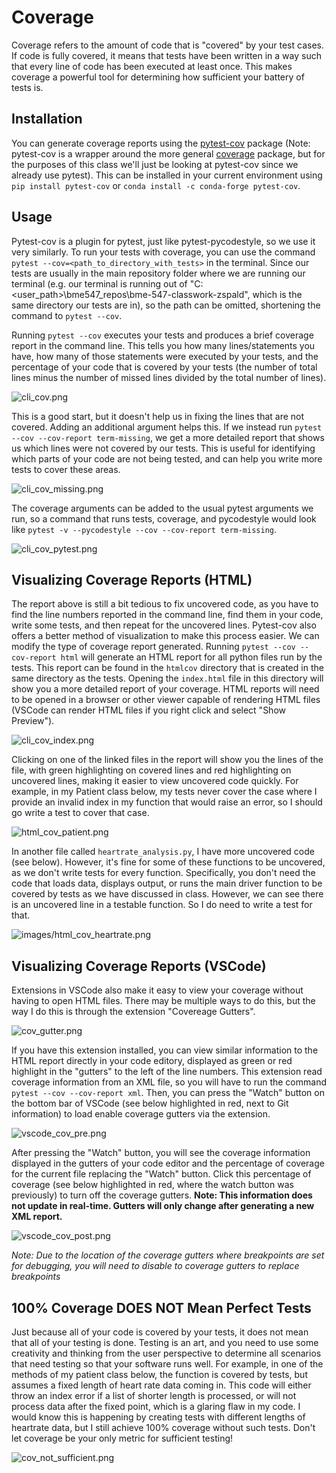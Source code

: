 # Coverage

Coverage refers to the amount of code that is "covered" by your test cases. If code is fully covered, it means that tests have been written in a way such that every line of code has been executed at least once. This makes coverage a powerful tool for determining how sufficient your battery of tests is. 

## Installation

You can generate coverage reports using the [pytest-cov](https://pytest-cov.readthedocs.io/en/latest/readme.html) package (Note: pytest-cov is a wrapper around the more general [coverage](https://coverage.readthedocs.io/en/7.6.1/) package, but for the purposes of this class we'll just be looking at pytest-cov since we already use pytest). This can be installed in your current environment using `pip install pytest-cov` or `conda install -c conda-forge pytest-cov`.

## Usage

Pytest-cov is a plugin for pytest, just like  pytest-pycodestyle, so we use it very similarly. To run your tests with coverage, you can use the command `pytest --cov=<path_to_directory_with_tests>` in the terminal. Since our tests are usually in the main repository folder where we are running our terminal (e.g. our terminal is running out of "C:<user_path>\bme547_repos\bme-547-classwork-zspald", which is the same directory our tests are in), so the path can be omitted, shortening the command to `pytest --cov`.

Running `pytest --cov` executes your tests and produces a brief coverage report in the command line. This tells you how many lines/statements you have, how many of those statements were executed by your tests, and the percentage of your code that is covered by your tests (the number of total lines minus the number of missed lines divided by the total number of lines).

![cli_cov.png](images/cli_cov.png)

This is a good start, but it doesn't help us in fixing the lines that are not covered. Adding an additional argument helps this. If we instead run `pytest --cov --cov-report term-missing`, we get a more detailed report that shows us which lines were not covered by our tests. This is useful for identifying which parts of your code are not being tested, and can help you write more tests to cover these areas.

![cli_cov_missing.png](images/cli_cov_missing.png)

The coverage arguments can be added to the usual pytest arguments we run, so a command that runs tests, coverage, and pycodestyle would look like `pytest -v --pycodestyle --cov --cov-report term-missing`.

![cli_cov_pytest.png](images/cli_cov_pytest.png)

## Visualizing Coverage Reports (HTML)

The report above is still a bit tedious to fix uncovered code, as you have to find the line numbers reported in the command line, find them in your code, write some tests, and then repeat for the uncovered lines. Pytest-cov also offers a better method of visualization to make this process easier. We can modify the type of coverage report generated. Running `pytest --cov --cov-report html` will generate an HTML report for all python files run by the tests. This report can be found in the `htmlcov` directory that is created in the same directory as the tests. Opening the `index.html` file in this directory will show you a more detailed report of your coverage. HTML reports will need to be opened in a browser or other viewer capable of rendering HTML files (VSCode can render HTML files if you right click and select "Show Preview").

![cli_cov_index.png](images/html_cov_index.png)

Clicking on one of the linked files in the report will show you the lines of the file, with green highlighting on covered lines and red highlighting on uncovered lines, making it easier to view uncovered code quickly. For example, in my Patient class below, my tests never cover the case where I provide an invalid index in my function that would raise an error, so I should go write a test to cover that case.

![html_cov_patient.png](images/html_cov_patient.png)

In another file called `heartrate_analysis.py`, I have more uncovered code (see below). However, it's fine for some of these functions to be uncovered, as we don't write tests for every function. Specifically, you don't need the code that loads data, displays output, or runs the main driver function to be covered by tests as we have discussed in class. However, we can see there is an uncovered line in a testable function. So I do need to write a test for that.

![images/html_cov_heartrate.png](images/html_cov_heartrate.png)

## Visualizing Coverage Reports (VSCode)

Extensions in VSCode also make it easy to view your coverage without having to open HTML files. There may be multiple ways to do this, but the way I do this is through the extension "Covereage Gutters".

![cov_gutter.png](images/cov_gutter.png)

If you have this extension installed, you can view similar information to the HTML report directly in your code editory, displayed as green or red highlight in the "gutters" to the left of the line numbers. This extension read coverage information from an XML file, so you will have to run the command `pytest --cov --cov-report xml`. Then, you can press the "Watch" button on the bottom bar of VSCode (see below highlighted in red, next to Git information) to load enable coverage gutters via the extension.

![vscode_cov_pre.png](images/vscode_cov_pre.png)

After pressing the "Watch" button, you will see the coverage information displayed in the gutters of your code editor and the percentage of coverage for the current file replacing the "Watch" button. Click this percentage of coverage (see below highlighted in red, where the watch button was previously) to turn off the coverage gutters. **Note: This information does not update in real-time. Gutters will only change after generating a new XML report.**

![vscode_cov_post.png](images/vscode_cov_post.png)

*Note: Due to the location of the coverage gutters where breakpoints are set for debugging, you will need to disable to coverage gutters to replace breakpoints*

## 100% Coverage DOES NOT Mean Perfect Tests

Just because all of your code is covered by your tests, it does not mean that all of your testing is done. Testing is an art, and you need to use some creativity and thinking from the user perspective to determine all scenarios that need testing so that your software runs well. For example, in one of the methods of my patient class below, the function is covered by tests, but assumes a fixed length of heart rate data coming in. This code will either throw an index error if a list of shorter length is processed, or will not process data after the fixed point, which is a glaring flaw in my code. I would know this is happening by creating tests with different lengths of heartrate data, but I still achieve 100% coverage without such tests. Don't let coverage be your only metric for sufficient testing!

![cov_not_sufficient.png](images/cov_not_sufficient.png)
